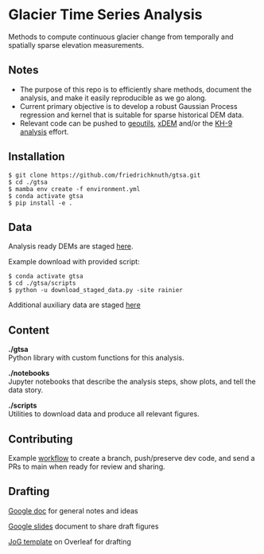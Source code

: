 # Glacier Time Series Analysis
Methods to compute continuous glacier change from temporally and spatially sparse elevation measurements.

## Notes
 - The purpose of this repo is to efficiently share methods, document the analysis, and make it easily reproducible as we go along.
 - Current primary objective is to develop a robust Gaussian Process regression and kernel that is suitable for sparse historical DEM data.
 - Relevant code can be pushed to [geoutils](https://github.com/GlacioHack/geoutils), [xDEM](https://github.com/GlacioHack/xdem) and/or the [KH-9 analysis](https://github.com/adehecq/kh9_glacier_global) effort.

## Installation
```
$ git clone https://github.com/friedrichknuth/gtsa.git
$ cd ./gtsa
$ mamba env create -f environment.yml
$ conda activate gtsa
$ pip install -e .
```

## Data
Analysis ready DEMs are staged [here](https://drive.google.com/drive/folders/1AMqnuMVYCa0xzwDOiowGAwd8iV63kSjf).  

Example download with provided script:
```
$ conda activate gtsa
$ cd ./gtsa/scripts
$ python -u download_staged_data.py -site rainier
```
Additional auxiliary data are staged [here](https://drive.google.com/drive/folders/19luPMbR8j-Jm05Z1nMCD4q_BGHNC5vHa)

## Content

__./gtsa__  
Python library with custom functions for this analysis.

__./notebooks__  
Jupyter notebooks that describe the analysis steps, show plots, and tell the data story.

__./scripts__  
Utilities to download data and produce all relevant figures.

## Contributing

Example [workflow](https://github.com/geohackweek/sample_project_repository/wiki/Git-workflow-for-teams) to create a branch, push/preserve dev code, and send a PRs to main when ready for review and sharing.

## Drafting
[Google doc](https://docs.google.com/document/d/1IzehjabAB6lK7_1bGqfejESAwazdfVmTTvTMFRw6MAw/edit?usp=sharing) for general notes and ideas

[Google slides](https://docs.google.com/presentation/d/1t9JFpwyUoKOKqUrn7iRAAerpMa51owGOK7c7gT1UBQ8/edit?usp=sharing) document to share draft figures

[JoG template](https://www.overleaf.com/8531784554dhzrkzksdbws) on Overleaf for drafting
